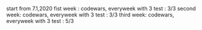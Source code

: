 start from 7.1,2020
fist week : codewars, everyweek with 3 test : 3/3
second week: codewars, everyweek with 3 test : 3/3
third week: codewars, everyweek with 3 test : 5/3
